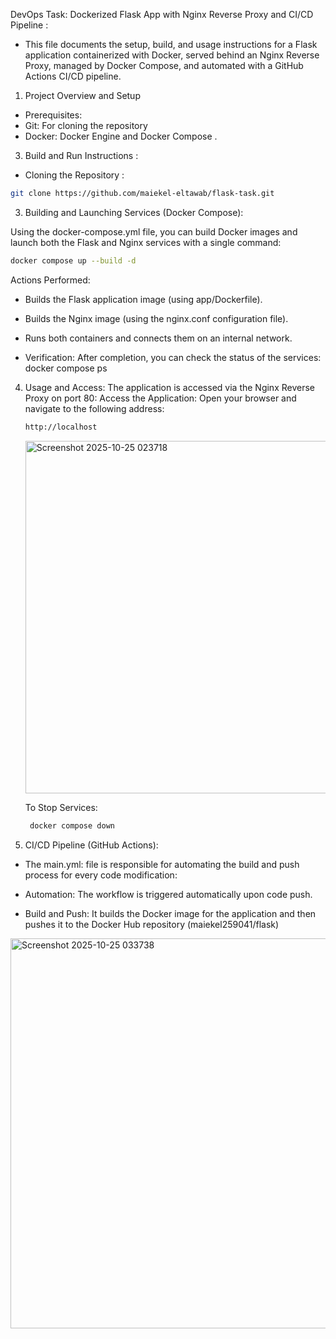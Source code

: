 DevOps Task: Dockerized Flask App with Nginx Reverse Proxy and CI/CD Pipeline :
  - This file documents the setup, build, and usage instructions for a Flask application
    containerized with Docker, served behind an Nginx Reverse Proxy, managed by Docker Compose,
    and automated with a GitHub Actions CI/CD pipeline.

1. Project Overview and Setup
- Prerequisites:
 - Git: For cloning the repository
 - Docker: Docker Engine and Docker Compose .

3. Build and Run Instructions :
  - Cloning the Repository :
   ```bash
git clone https://github.com/maiekel-eltawab/flask-task.git

   ```

3. Building and Launching Services (Docker Compose):

Using the docker-compose.yml file, you can build Docker images and launch both the Flask and Nginx services with a single command:
   ```bash
docker compose up --build -d
   ```
Actions Performed:

 - Builds the Flask application image (using app/Dockerfile).

 - Builds the Nginx image (using the nginx.conf configuration file).

 - Runs both containers and connects them on an internal network.

 - Verification: After completion, you can check the status of the services: docker compose ps

4. Usage and Access:
  The application is accessed via the Nginx Reverse Proxy on port 80:
   Access the Application: Open your browser and navigate to the following address:
    ```bash
    http://localhost
    ```
    <img width="961" height="564" alt="Screenshot 2025-10-25 023718" src="https://github.com/user-attachments/assets/0318414c-d64b-472d-825e-77da67d6f960" />

     To Stop Services:
     ```bash
      docker compose down
     ```
5.  CI/CD Pipeline (GitHub Actions):
  
  - The main.yml: file is responsible for automating the build and push process for every code modification:

  - Automation: The workflow is triggered automatically upon code push.

  - Build and Push: It builds the Docker image for the application and then pushes it to the Docker Hub repository (maiekel259041/flask)
    
   <img width="1321" height="624" alt="Screenshot 2025-10-25 033738" src="https://github.com/user-attachments/assets/eda1be16-98a0-4668-b4fa-d3c40d00336b" />





